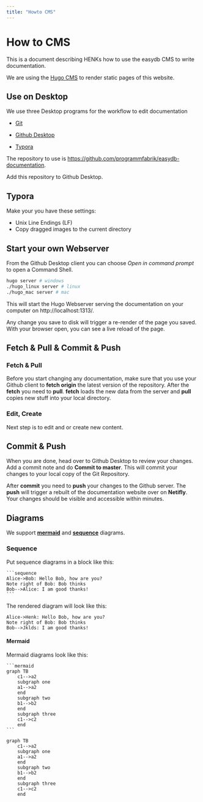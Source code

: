 ```yaml
---
title: "Howto CMS"
---
```


# How to CMS

This is a document describing HENKs how to use the easydb CMS to write documentation.

We are using the [Hugo CMS](https://gohugo.io/documentation/) to render static pages of this website.

## Use on Desktop

We use three Desktop programs for the workflow to edit documentation

* [Git](https://git-scm.com/downloads)

* [Github Desktop](https://desktop.github.com/)
* [Typora](https://typora.io/)

The repository to use is https://github.com/programmfabrik/easydb-documentation.

Add this repository to Github Desktop.

## Typora

Make your you have these settings:

* Unix Line Endings (LF)
* Copy dragged images to the current directory



## Start your own Webserver

From the Github Desktop client you can choose *Open in command prompt* to open a Command Shell.

```bash
hugo server # windows
./hugo_linux server # linux
./hugo_mac server # mac
```

This will start the Hugo Webserver serving the documentation on your computer on http://localhost:1313/.

Any change you save to disk will trigger a re-render of the page you saved. With your browser open, you can see a live reload of the page.

## Fetch & Pull & Commit & Push

### Fetch & Pull

Before you start changing any documentation, make sure that you use your Github client to **fetch origin** the latest version of the repository. After the **fetch** you need to **pull**. **fetch** loads the new data from the server and **pull** copies new stuff into your local directory.

### Edit, Create

Next step is to edit and or create new content.

## Commit & Push 

When you are done, head over to Github Desktop to review your changes. Add a commit note and do **Commit to master**. This will commit your changes to your local copy of the Git Repository.

After **commit** you need to **push** your changes to the Github server. The **push** will trigger a rebuilt of the documentation website over on **Netifly**. Your changes should be visible and accessible within minutes.



## Diagrams

We support [**mermaid**](https://mermaidjs.github.io/) and [**sequence**](https://bramp.github.io/js-sequence-diagrams/) diagrams.

### Sequence

Put sequence diagrams in a block like this:

~~~
```sequence
Alice->Bob: Hello Bob, how are you?
Note right of Bob: Bob thinks
Bob-->Alice: I am good thanks!
```
~~~

The rendered diagram will look like this:

```sequence
Alice->Henk: Hello Bob, how are you?
Note right of Bob: Bob thinks
Bob-->Jklds: I am good thanks!
```
#### Mermaid

Mermaid diagrams look like this:

~~~
```mermaid
graph TB
    c1-->a2
    subgraph one
    a1-->a2
    end
    subgraph two
    b1-->b2
    end
    subgraph three
    c1-->c2
    end
```
~~~

```mermaid
graph TB
    c1-->a2
    subgraph one
    a1-->a2
    end
    subgraph two
    b1-->b2
    end
    subgraph three
    c1-->c2
    end
```
